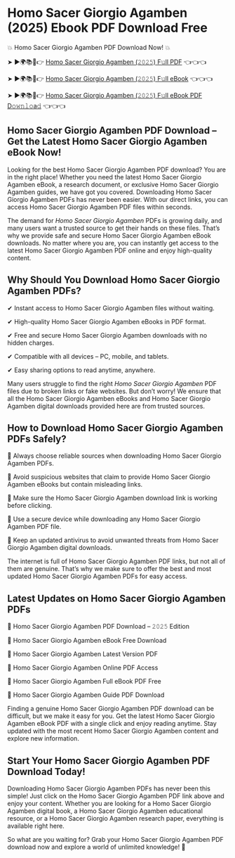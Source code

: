 # Homo Sacer Giorgio Agamben (2025) Ebook PDF Download Free

💥 Homo Sacer Giorgio Agamben PDF Download Now! 💥

➤ ►🌍📚📱👉 [Homo Sacer Giorgio Agamben (𝟸𝟶𝟸𝟻) F𝚞ll PDF](https://getpdf.xyz/homo-sacer-giorgio-agamben) 👈👈👈


➤ ►🌍📚📱👉 [Homo Sacer Giorgio Agamben (𝟸𝟶𝟸𝟻) F𝚞ll eBook](https://getpdf.xyz/homo-sacer-giorgio-agamben) 👈👈👈


➤ ►🌍📚📱👉 [Homo Sacer Giorgio Agamben (𝟸𝟶𝟸𝟻) F𝚞ll eBook PDF D𝚘𝚠𝚗𝚕𝚘a𝚍](https://getpdf.xyz/homo-sacer-giorgio-agamben) 👈👈👈


## Homo Sacer Giorgio Agamben PDF Download – Get the Latest Homo Sacer Giorgio Agamben eBook Now!

Looking for the best Homo Sacer Giorgio Agamben PDF download? You are in the right place! Whether you need the latest Homo Sacer Giorgio Agamben eBook, a research document, or exclusive Homo Sacer Giorgio Agamben guides, we have got you covered. Downloading Homo Sacer Giorgio Agamben PDFs has never been easier. With our direct links, you can access Homo Sacer Giorgio Agamben PDF files within seconds.

The demand for *Homo Sacer Giorgio Agamben* PDFs is growing daily, and many users want a trusted source to get their hands on these files. That’s why we provide safe and secure Homo Sacer Giorgio Agamben eBook downloads. No matter where you are, you can instantly get access to the latest Homo Sacer Giorgio Agamben PDF online and enjoy high-quality content.

## Why Should You Download Homo Sacer Giorgio Agamben PDFs?

✔ Instant access to Homo Sacer Giorgio Agamben files without waiting.

✔ High-quality Homo Sacer Giorgio Agamben eBooks in PDF format.

✔ Free and secure Homo Sacer Giorgio Agamben downloads with no hidden charges.

✔ Compatible with all devices – PC, mobile, and tablets.

✔ Easy sharing options to read anytime, anywhere.

Many users struggle to find the right *Homo Sacer Giorgio Agamben* PDF files due to broken links or fake websites. But don’t worry! We ensure that all the Homo Sacer Giorgio Agamben eBooks and Homo Sacer Giorgio Agamben digital downloads provided here are from trusted sources.

## How to Download Homo Sacer Giorgio Agamben PDFs Safely?

📌 Always choose reliable sources when downloading Homo Sacer Giorgio Agamben PDFs.

📌 Avoid suspicious websites that claim to provide Homo Sacer Giorgio Agamben eBooks but contain misleading links.

📌 Make sure the Homo Sacer Giorgio Agamben download link is working before clicking.

📌 Use a secure device while downloading any Homo Sacer Giorgio Agamben PDF file.

📌 Keep an updated antivirus to avoid unwanted threats from Homo Sacer Giorgio Agamben digital downloads.

The internet is full of Homo Sacer Giorgio Agamben PDF links, but not all of them are genuine. That’s why we make sure to offer the best and most updated Homo Sacer Giorgio Agamben PDFs for easy access.

## Latest Updates on Homo Sacer Giorgio Agamben PDFs

🔹 Homo Sacer Giorgio Agamben PDF Download – 𝟸𝟶𝟸𝟻 Edition

🔹 Homo Sacer Giorgio Agamben eBook Free Download

🔹 Homo Sacer Giorgio Agamben Latest Version PDF

🔹 Homo Sacer Giorgio Agamben Online PDF Access

🔹 Homo Sacer Giorgio Agamben Full eBook PDF Free

🔹 Homo Sacer Giorgio Agamben Guide PDF Download

Finding a genuine Homo Sacer Giorgio Agamben PDF download can be difficult, but we make it easy for you. Get the latest Homo Sacer Giorgio Agamben eBook PDF with a single click and enjoy reading anytime. Stay updated with the most recent Homo Sacer Giorgio Agamben content and explore new information.

## Start Your Homo Sacer Giorgio Agamben PDF Download Today!

Downloading Homo Sacer Giorgio Agamben PDFs has never been this simple! Just click on the Homo Sacer Giorgio Agamben PDF link above and enjoy your content. Whether you are looking for a Homo Sacer Giorgio Agamben digital book, a Homo Sacer Giorgio Agamben educational resource, or a Homo Sacer Giorgio Agamben research paper, everything is available right here.

So what are you waiting for? Grab your Homo Sacer Giorgio Agamben PDF download now and explore a world of unlimited knowledge! 🚀